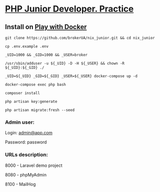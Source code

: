 # [PHP Junior Developer. Practice](https://education.nixsolutions.com/mod/page/view.php?id=24)

## Install on [Play with Docker](https://labs.play-with-docker.com/)

`git clone https://github.com/brokerUA/nix_junior.git && cd nix_junior`

`cp .env.example .env`

`_UID=1000 && _GID=1000 && _USER=broker`

`/usr/sbin/adduser -u ${_UID} -D -H ${_USER} && chown -R ${_UID}:${_GID} ./`

`_UID=${_UID} _GID=${_GID} _USER=${_USER} docker-compose up -d`

`docker-compose exec php bash`

`composer install`

`php artisan key:generate`

`php artisan migrate:fresh --seed`

### Admin user:

Login: admin@app.com

Password: password

### URLs description:

8000 - Laravel demo project

8080 - phpMyAdmin

8100 - MailHog
